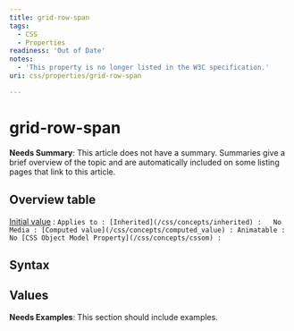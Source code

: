 ```yaml
---
title: grid-row-span
tags:
  - CSS
  - Properties
readiness: 'Out of Date'
notes:
  - 'This property is no longer listed in the W3C specification.'
uri: css/properties/grid-row-span

---
```

# grid-row-span

**Needs Summary**: This article does not have a summary. Summaries give a brief overview of the topic and are automatically included on some listing pages that link to this article.

## Overview table

[Initial value](/css/concepts/initial_value)
:   ``
Applies to
:
[Inherited](/css/concepts/inherited)
:   No
Media
:
[Computed value](/css/concepts/computed_value)
:
Animatable
:   No
[CSS Object Model Property](/css/concepts/cssom)
:   ``

## Syntax

## Values

**Needs Examples**: This section should include examples.

